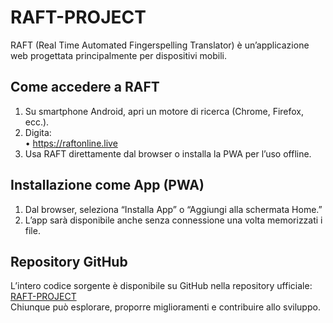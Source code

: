 # RAFT-PROJECT

RAFT (Real Time Automated Fingerspelling Translator) è un’applicazione web progettata principalmente per dispositivi mobili.  

## Come accedere a RAFT
1. Su smartphone Android, apri un motore di ricerca (Chrome, Firefox, ecc.).  
2. Digita:  
   • https://raftonline.live  
3. Usa RAFT direttamente dal browser o installa la PWA per l’uso offline.

## Installazione come App (PWA)
1. Dal browser, seleziona “Installa App” o “Aggiungi alla schermata Home.”  
2. L’app sarà disponibile anche senza connessione una volta memorizzati i file.

## Repository GitHub
L’intero codice sorgente è disponibile su GitHub nella repository ufficiale:  
[RAFT-PROJECT](https://github.com/username/RAFT-PROJECT)  
Chiunque può esplorare, proporre miglioramenti e contribuire allo sviluppo.